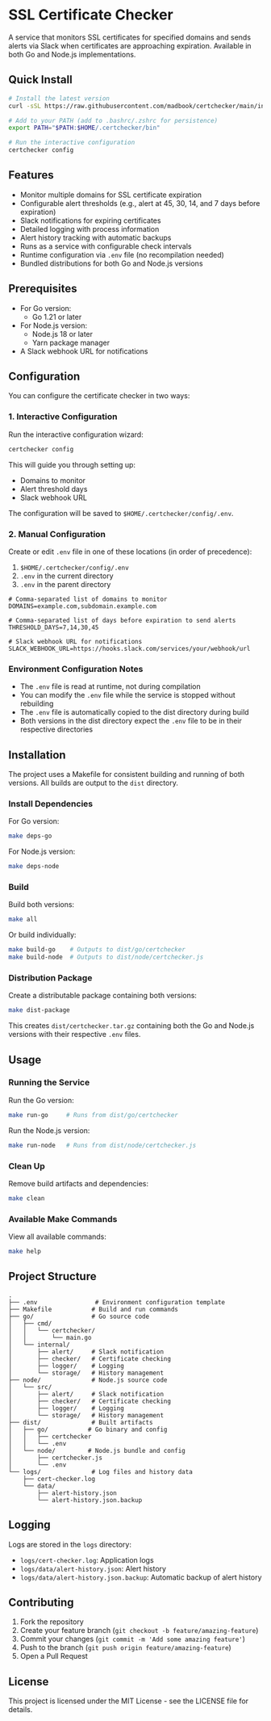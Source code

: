# SSL Certificate Checker

A service that monitors SSL certificates for specified domains and sends alerts via Slack when certificates are approaching expiration. Available in both Go and Node.js implementations.

## Quick Install

```bash
# Install the latest version
curl -sSL https://raw.githubusercontent.com/madbook/certchecker/main/install.sh | bash

# Add to your PATH (add to .bashrc/.zshrc for persistence)
export PATH="$PATH:$HOME/.certchecker/bin"

# Run the interactive configuration
certchecker config
```

## Features

- Monitor multiple domains for SSL certificate expiration
- Configurable alert thresholds (e.g., alert at 45, 30, 14, and 7 days before expiration)
- Slack notifications for expiring certificates
- Detailed logging with process information
- Alert history tracking with automatic backups
- Runs as a service with configurable check intervals
- Runtime configuration via `.env` file (no recompilation needed)
- Bundled distributions for both Go and Node.js versions

## Prerequisites

- For Go version:
  - Go 1.21 or later
- For Node.js version:
  - Node.js 18 or later
  - Yarn package manager
- A Slack webhook URL for notifications

## Configuration

You can configure the certificate checker in two ways:

### 1. Interactive Configuration

Run the interactive configuration wizard:
```bash
certchecker config
```

This will guide you through setting up:
- Domains to monitor
- Alert threshold days
- Slack webhook URL

The configuration will be saved to `$HOME/.certchecker/config/.env`.

### 2. Manual Configuration

Create or edit `.env` file in one of these locations (in order of precedence):
1. `$HOME/.certchecker/config/.env`
2. `.env` in the current directory
3. `.env` in the parent directory

```env
# Comma-separated list of domains to monitor
DOMAINS=example.com,subdomain.example.com

# Comma-separated list of days before expiration to send alerts
THRESHOLD_DAYS=7,14,30,45

# Slack webhook URL for notifications
SLACK_WEBHOOK_URL=https://hooks.slack.com/services/your/webhook/url
```

### Environment Configuration Notes

- The `.env` file is read at runtime, not during compilation
- You can modify the `.env` file while the service is stopped without rebuilding
- The `.env` file is automatically copied to the dist directory during build
- Both versions in the dist directory expect the `.env` file to be in their respective directories

## Installation

The project uses a Makefile for consistent building and running of both versions. All builds are output to the `dist` directory.

### Install Dependencies

For Go version:
```bash
make deps-go
```

For Node.js version:
```bash
make deps-node
```

### Build

Build both versions:
```bash
make all
```

Or build individually:
```bash
make build-go    # Outputs to dist/go/certchecker
make build-node  # Outputs to dist/node/certchecker.js
```

### Distribution Package

Create a distributable package containing both versions:
```bash
make dist-package
```
This creates `dist/certchecker.tar.gz` containing both the Go and Node.js versions with their respective `.env` files.

## Usage

### Running the Service

Run the Go version:
```bash
make run-go     # Runs from dist/go/certchecker
```

Run the Node.js version:
```bash
make run-node   # Runs from dist/node/certchecker.js
```

### Clean Up

Remove build artifacts and dependencies:
```bash
make clean
```

### Available Make Commands

View all available commands:
```bash
make help
```

## Project Structure

```
.
├── .env                # Environment configuration template
├── Makefile           # Build and run commands
├── go/                # Go source code
│   ├── cmd/
│   │   └── certchecker/
│   │       └── main.go
│   └── internal/
│       ├── alert/     # Slack notification
│       ├── checker/   # Certificate checking
│       ├── logger/    # Logging
│       └── storage/   # History management
├── node/              # Node.js source code
│   └── src/
│       ├── alert/     # Slack notification
│       ├── checker/   # Certificate checking
│       ├── logger/    # Logging
│       └── storage/   # History management
├── dist/              # Built artifacts
│   ├── go/           # Go binary and config
│   │   ├── certchecker
│   │   └── .env
│   └── node/         # Node.js bundle and config
│       ├── certchecker.js
│       └── .env
└── logs/              # Log files and history data
    ├── cert-checker.log
    └── data/
        ├── alert-history.json
        └── alert-history.json.backup
```

## Logging

Logs are stored in the `logs` directory:
- `logs/cert-checker.log`: Application logs
- `logs/data/alert-history.json`: Alert history
- `logs/data/alert-history.json.backup`: Automatic backup of alert history

## Contributing

1. Fork the repository
2. Create your feature branch (`git checkout -b feature/amazing-feature`)
3. Commit your changes (`git commit -m 'Add some amazing feature'`)
4. Push to the branch (`git push origin feature/amazing-feature`)
5. Open a Pull Request

## License

This project is licensed under the MIT License - see the LICENSE file for details. 